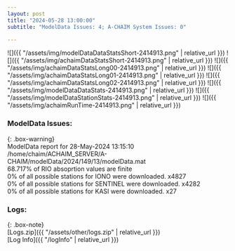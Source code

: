 ```yaml
---
layout: post
title: "2024-05-28 13:00:00"
subtitle: "ModelData Issues: 4; A-CHAIM System Issues: 0"

---
```


![]({{ "/assets/img/modelDataDataStatsShort-2414913.png" | relative_url }})
![]({{ "/assets/img/achaimDataStatsShort-2414913.png" | relative_url }})
![]({{ "/assets/img/achaimDataStatsLong00-2414913.png" | relative_url }})
![]({{ "/assets/img/achaimDataStatsLong01-2414913.png" | relative_url }})
![]({{ "/assets/img/achaimDataStatsLong02-2414913.png" | relative_url }})
![]({{ "/assets/img/modelDataDataStats-2414913.png" | relative_url }})
![]({{ "/assets/img/modelDataStationStats-2414913.png" | relative_url }})
![]({{ "/assets/img/achaimRunTime-2414913.png" | relative_url }})


### ModelData Issues:  
  
{: .box-warning}  
 ModelData report for 28-May-2024 13:15:10   
 /home/chaim/ACHAIM_SERVER/A-CHAIM/modelData/2024/149/13/modelData.mat   
 68.717% of RIO absoprtion values are finite   
 0% of all possible stations for IONO were downloaded. x4827   
 0% of all possible stations for SENTINEL were downloaded. x4282   
 0% of all possible stations for KASI were downloaded. x27   
  


### Logs:  
  
{: .box-note}  
[Logs.zip]({{ "/assets/other/logs.zip" | relative_url }})  
[Log Info]({{ "/logInfo" | relative_url }})  
